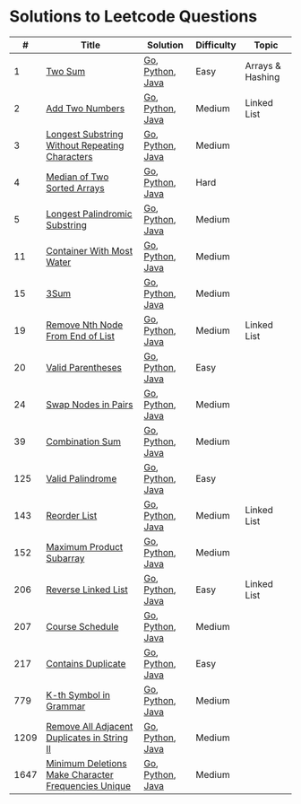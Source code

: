 # Solutions to Leetcode Questions


| # | Title | Solution | Difficulty | Topic |
|---| ----- | -------- | ---------- | ----- |
|1|[Two Sum](./Algorithms/1.%20Two%20Sum/) | [Go](./Algorithms/1.%20Two%20Sum/go/two_sum.go), [Python](./Algorithms/1.%20Two%20Sum/python/), [Java]()|Easy| Arrays & Hashing |
|2|[Add Two Numbers](./Algorithms/2.%20Add%20Two%20Numbers/) | [Go](./Algorithms/2.%20Add%20Two%20Numbers/go/add_two_numbers.go), [Python](), [Java]()|Medium| Linked List |
|3|[Longest Substring Without Repeating Characters](./Algorithms/3.%20Longest%20Substring%20Without%20Repeating%20Characters/) | [Go](), [Python](), [Java]()|Medium|  |
|4|[Median of Two Sorted Arrays](./Algorithms/4.%20Median%20of%20Two%20Sorted%20Arrays/) | [Go](), [Python](), [Java]()|Hard|  |
|5|[Longest Palindromic Substring](./Algorithms/5.%20Longest%20Palindromic%20Substring/) | [Go](), [Python](), [Java]()|Medium|  |
|11|[Container With Most Water](./Algorithms/11.%20Container%20With%20Most%20Water/) | [Go](), [Python](), [Java]()|Medium|  |
|15|[3Sum](./Algorithms/15.%203Sum/) | [Go](./Algorithms/15.%203Sum/go/3_sum.go), [Python](./Algorithms/15.%203Sum/python/3_sum.py), [Java]()|Medium|  |
|19|[Remove Nth Node From End of List](./Algorithms/19.%20Remove%20Nth%20Node%20From%20End%20of%20List/) | [Go](), [Python](./Algorithms/19.%20Remove%20Nth%20Node%20From%20End%20of%20List/python/19_remove_nth_node_from_end.py), [Java](./Algorithms/19.%20Remove%20Nth%20Node%20From%20End%20of%20List/java/19_remove_nth_node_from_end.java)|Medium| Linked List |
|20|[Valid Parentheses](./Algorithms/20.%20Valid%20Parentheses/) | [Go](), [Python](), [Java]()|Easy|  |
|24|[Swap Nodes in Pairs](./Algorithms/24.%20Swap%20Nodes%20in%20Pairs/) | [Go](), [Python](), [Java]()|Medium|  |
|39|[Combination Sum](./Algorithms/39.%20Combination%20Sum/) | [Go](), [Python](), [Java]()|Medium|  |
|125|[Valid Palindrome](./Algorithms/125.%20Valid%20Palindrome/) | [Go](), [Python](), [Java]()|Easy|  |
|143|[Reorder List](./Algorithms/143.%20Reorder%20List/) | [Go](), [Python](./Algorithms/143.%20Reorder%20List/python/143_reorder_list.py), [Java]()|Medium| Linked List |
|152|[Maximum Product Subarray](./Algorithms/152.%20Maximum%20Product%20Subarray/) | [Go](), [Python](), [Java]()|Medium|  |
|206|[Reverse Linked List](./Algorithms/206.%20Reverse%20Linked%20List/) | [Go](), [Python](./Algorithms/206.%20Reverse%20Linked%20List/python/206_reverse_linked_list.py), [Java]()|Easy| Linked List |
|207|[Course Schedule](./Algorithms/207.%20Course%20Schedule/) | [Go](), [Python](), [Java]()|Medium|  |
|217|[Contains Duplicate](./Algorithms/217.%20Contains%20Duplicate/) | [Go](), [Python](), [Java]()|Easy|  |
|779|[K-th Symbol in Grammar](./Algorithms/779.%20K-th%20Symbol%20in%20Grammar/README.md) | [Go](), [Python](), [Java]()|Medium|  |
|1209|[Remove All Adjacent Duplicates in String II](./Algorithms/1209.%20Remove%20All%20Adjacent%20Duplicates%20in%20String%20II/) | [Go](), [Python](./Algorithms/1209.%20Remove%20All%20Adjacent%20Duplicates%20in%20String%20II/python/1209_remove_adjacent_duplicates.py), [Java](./Algorithms/1209.%20Remove%20All%20Adjacent%20Duplicates%20in%20String%20II/java/1209_remove_adjacent_duplicates.java)|Medium|  |
|1647|[Minimum Deletions Make Character Frequencies Unique](./Algorithms/1647.%20Minimum%20Deletions%20Make%20Character%20Frequencies%20Unique/) | [Go](), [Python](), [Java]()|Medium|  |


